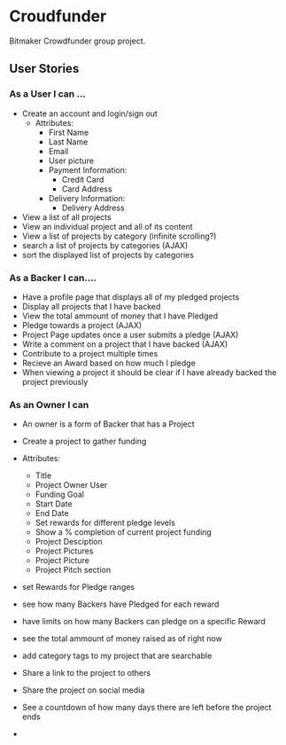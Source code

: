 # Croudfunder
Bitmaker Crowdfunder group project.


## User Stories
### As a User I can ...
- Create an account and login/sign out
  - Attributes:
    - First Name
    - Last Name
    - Email
    - User picture
    - Payment Information:
      - Credit Card
      - Card Address
    - Delivery Information:
      - Delivery Address
- View a list of all projects
- View an individual project and all of its content
- View a list of projects by category (infinite scrolling?)
- search a list of projects by categories (AJAX)
- sort the displayed list of projects by categories


### As a Backer I can....
- Have a profile page that displays all of my pledged projects
- Display all projects that I have backed
- View the total ammount of money that I have Pledged
- Pledge towards a project (AJAX)
- Project Page updates once a user submits a pledge (AJAX)
- Write a comment on a project that I have backed (AJAX)
- Contribute to a project multiple times
- Recieve an Award based on how much I pledge
- When viewing a project it should be clear if I have already backed the project previously


### As an Owner I can
- An owner is a form of Backer that has a Project
- Create a project to gather funding
- Attributes:
  - Title
  - Project Owner User
  - Funding Goal
  - Start Date
  - End Date
  - Set rewards for different pledge levels
  - Show a % completion of current project funding
  - Project Desciption
  - Project Pictures
  - Project Picture
  - Project Pitch section
- set Rewards for Pledge ranges
- see how many Backers have Pledged for each reward
- have limits on how many Backers can pledge on a specific Reward
- see the total ammount of money raised as of right now
- add category tags to my project that are searchable

- Share a link to the project to others
- Share the project on social media
- See a countdown of how many days there are left before the project ends
-